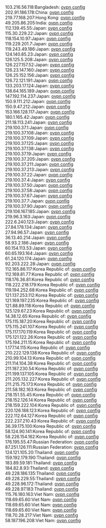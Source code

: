 103.216.56.118:Bangladesh: [ovpn config](vpn/103_216_56_118.ovpn)  
202.91.186.178:China: [ovpn config](vpn/202_91_186_178.ovpn)  
219.77.168.207:Hong Kong: [ovpn config](vpn/219_77_168_207.ovpn)  
49.205.86.205:India: [ovpn config](vpn/49_205_86_205.ovpn)  
112.139.45.55:Japan: [ovpn config](vpn/112_139_45_55.ovpn)  
115.30.229.22:Japan: [ovpn config](vpn/115_30_229_22.ovpn)  
118.154.10.97:Japan: [ovpn config](vpn/118_154_10_97.ovpn)  
119.229.201.7:Japan: [ovpn config](vpn/119_229_201_7.ovpn)  
119.243.49.186:Japan: [ovpn config](vpn/119_243_49_186.ovpn)  
124.140.85.23:Japan: [ovpn config](vpn/124_140_85_23.ovpn)  
126.125.5.208:Japan: [ovpn config](vpn/126_125_5_208.ovpn)  
126.227.157.52:Japan: [ovpn config](vpn/126_227_157_52.ovpn)  
126.23.147.160:Japan: [ovpn config](vpn/126_23_147_160.ovpn)  
126.25.152.156:Japan: [ovpn config](vpn/126_25_152_156.ovpn)  
126.72.121.191:Japan: [ovpn config](vpn/126_72_121_191.ovpn)  
133.203.17.124:Japan: [ovpn config](vpn/133_203_17_124.ovpn)  
138.64.165.189:Japan: [ovpn config](vpn/138_64_165_189.ovpn)  
147.192.114.237:Japan: [ovpn config](vpn/147_192_114_237.ovpn)  
150.9.111.212:Japan: [ovpn config](vpn/150_9_111_212.ovpn)  
150.9.47.212:Japan: [ovpn config](vpn/150_9_47_212.ovpn)  
153.166.128.117:Japan: [ovpn config](vpn/153_166_128_117.ovpn)  
180.1.165.42:Japan: [ovpn config](vpn/180_1_165_42.ovpn)  
211.18.113.241:Japan: [ovpn config](vpn/211_18_113_241.ovpn)  
219.100.37.1:Japan: [ovpn config](vpn/219_100_37_1.ovpn)  
219.100.37.108:Japan: [ovpn config](vpn/219_100_37_108.ovpn)  
219.100.37.109:Japan: [ovpn config](vpn/219_100_37_109.ovpn)  
219.100.37.125:Japan: [ovpn config](vpn/219_100_37_125.ovpn)  
219.100.37.138:Japan: [ovpn config](vpn/219_100_37_138.ovpn)  
219.100.37.19:Japan: [ovpn config](vpn/219_100_37_19.ovpn)  
219.100.37.205:Japan: [ovpn config](vpn/219_100_37_205.ovpn)  
219.100.37.211:Japan: [ovpn config](vpn/219_100_37_211.ovpn)  
219.100.37.213:Japan: [ovpn config](vpn/219_100_37_213.ovpn)  
219.100.37.22:Japan: [ovpn config](vpn/219_100_37_22.ovpn)  
219.100.37.4:Japan: [ovpn config](vpn/219_100_37_4.ovpn)  
219.100.37.50:Japan: [ovpn config](vpn/219_100_37_50.ovpn)  
219.100.37.58:Japan: [ovpn config](vpn/219_100_37_58.ovpn)  
219.100.37.67:Japan: [ovpn config](vpn/219_100_37_67.ovpn)  
219.100.37.7:Japan: [ovpn config](vpn/219_100_37_7.ovpn)  
219.100.37.90:Japan: [ovpn config](vpn/219_100_37_90.ovpn)  
219.106.167.185:Japan: [ovpn config](vpn/219_106_167_185.ovpn)  
219.96.3.163:Japan: [ovpn config](vpn/219_96_3_163.ovpn)  
222.6.240.123:Japan: [ovpn config](vpn/222_6_240_123.ovpn)  
27.84.178.134:Japan: [ovpn config](vpn/27_84_178_134.ovpn)  
27.94.96.57:Japan: [ovpn config](vpn/27_94_96_57.ovpn)  
36.13.40.214:Japan: [ovpn config](vpn/36_13_40_214.ovpn)  
58.93.2.186:Japan: [ovpn config](vpn/58_93_2_186.ovpn)  
60.154.113.53:Japan: [ovpn config](vpn/60_154_113_53.ovpn)  
60.65.193.164:Japan: [ovpn config](vpn/60_65_193_164.ovpn)  
61.24.120.174:Japan: [ovpn config](vpn/61_24_120_174.ovpn)  
92.203.222.28:Japan: [ovpn config](vpn/92_203_222_28.ovpn)  
112.165.86.117:Korea Republic of: [ovpn config](vpn/112_165_86_117.ovpn)  
112.169.81.77:Korea Republic of: [ovpn config](vpn/112_169_81_77.ovpn)  
118.176.36.81:Korea Republic of: [ovpn config](vpn/118_176_36_81.ovpn)  
118.222.218.179:Korea Republic of: [ovpn config](vpn/118_222_218_179.ovpn)  
119.194.252.68:Korea Republic of: [ovpn config](vpn/119_194_252_68.ovpn)  
121.137.253.112:Korea Republic of: [ovpn config](vpn/121_137_253_112.ovpn)  
121.169.197.235:Korea Republic of: [ovpn config](vpn/121_169_197_235.ovpn)  
121.88.89.118:Korea Republic of: [ovpn config](vpn/121_88_89_118.ovpn)  
125.129.67.23:Korea Republic of: [ovpn config](vpn/125_129_67_23.ovpn)  
14.38.12.65:Korea Republic of: [ovpn config](vpn/14_38_12_65.ovpn)  
175.115.187.20:Korea Republic of: [ovpn config](vpn/175_115_187_20.ovpn)  
175.115.241.107:Korea Republic of: [ovpn config](vpn/175_115_241_107.ovpn)  
175.117.170.119:Korea Republic of: [ovpn config](vpn/175_117_170_119.ovpn)  
175.121.122.26:Korea Republic of: [ovpn config](vpn/175_121_122_26.ovpn)  
175.194.211.15:Korea Republic of: [ovpn config](vpn/175_194_211_15.ovpn)  
1.177.14.115:Korea Republic of: [ovpn config](vpn/1_177_14_115.ovpn)  
210.222.129.138:Korea Republic of: [ovpn config](vpn/210_222_129_138.ovpn)  
210.99.104.13:Korea Republic of: [ovpn config](vpn/210_99_104_13.ovpn)  
211.114.104.38:Korea Republic of: [ovpn config](vpn/211_114_104_38.ovpn)  
211.187.230.54:Korea Republic of: [ovpn config](vpn/211_187_230_54.ovpn)  
211.199.137.105:Korea Republic of: [ovpn config](vpn/211_199_137_105.ovpn)  
211.205.132.227:Korea Republic of: [ovpn config](vpn/211_205_132_227.ovpn)  
211.215.75.173:Korea Republic of: [ovpn config](vpn/211_215_75_173.ovpn)  
211.58.182.163:Korea Republic of: [ovpn config](vpn/211_58_182_163.ovpn)  
218.151.55.45:Korea Republic of: [ovpn config](vpn/218_151_55_45.ovpn)  
218.152.126.14:Korea Republic of: [ovpn config](vpn/218_152_126_14.ovpn)  
218.159.222.104:Korea Republic of: [ovpn config](vpn/218_159_222_104.ovpn)  
220.126.188.123:Korea Republic of: [ovpn config](vpn/220_126_188_123.ovpn)  
222.112.64.127:Korea Republic of: [ovpn config](vpn/222_112_64_127.ovpn)  
222.237.210.43:Korea Republic of: [ovpn config](vpn/222_237_210_43.ovpn)  
36.39.175.100:Korea Republic of: [ovpn config](vpn/36_39_175_100.ovpn)  
58.124.90.141:Korea Republic of: [ovpn config](vpn/58_124_90_141.ovpn)  
58.226.154.162:Korea Republic of: [ovpn config](vpn/58_226_154_162.ovpn)  
176.195.55.47:Russian Federation: [ovpn config](vpn/176_195_55_47.ovpn)  
87.251.126.111:Russian Federation: [ovpn config](vpn/87_251_126_111.ovpn)  
124.121.105.20:Thailand: [ovpn config](vpn/124_121_105_20.ovpn)  
159.192.179.190:Thailand: [ovpn config](vpn/159_192_179_190.ovpn)  
183.89.59.181:Thailand: [ovpn config](vpn/183_89_59_181.ovpn)  
184.82.8.93:Thailand: [ovpn config](vpn/184_82_8_93.ovpn)  
49.228.186.135:Thailand: [ovpn config](vpn/49_228_186_135.ovpn)  
49.228.229.55:Thailand: [ovpn config](vpn/49_228_229_55.ovpn)  
49.228.96.172:Thailand: [ovpn config](vpn/49_228_96_172.ovpn)  
49.228.97.183:Thailand: [ovpn config](vpn/49_228_97_183.ovpn)  
115.76.180.163:Viet Nam: [ovpn config](vpn/115_76_180_163.ovpn)  
118.69.65.60:Viet Nam: [ovpn config](vpn/118_69_65_60.ovpn)  
118.69.65.60:Viet Nam: [ovpn config](vpn/118_69_65_60.ovpn)  
118.69.65.60:Viet Nam: [ovpn config](vpn/118_69_65_60.ovpn)  
118.70.28.217:Viet Nam: [ovpn config](vpn/118_70_28_217.ovpn)  
58.187.196.208:Viet Nam: [ovpn config](vpn/58_187_196_208.ovpn)  
